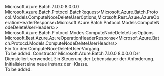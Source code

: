 <Type Name="ComputeNodeDeleteUserBatchRequest" FullName="Microsoft.Azure.Batch.Protocol.BatchRequests.ComputeNodeDeleteUserBatchRequest">
  <TypeSignature Language="C#" Value="public class ComputeNodeDeleteUserBatchRequest : Microsoft.Azure.Batch.Protocol.BatchRequest&lt;Microsoft.Azure.Batch.Protocol.Models.ComputeNodeDeleteUserOptions,Microsoft.Rest.Azure.AzureOperationHeaderResponse&lt;Microsoft.Azure.Batch.Protocol.Models.ComputeNodeDeleteUserHeaders&gt;&gt;" />
  <TypeSignature Language="ILAsm" Value=".class public auto ansi beforefieldinit ComputeNodeDeleteUserBatchRequest extends Microsoft.Azure.Batch.Protocol.BatchRequest`2&lt;class Microsoft.Azure.Batch.Protocol.Models.ComputeNodeDeleteUserOptions, class Microsoft.Rest.Azure.AzureOperationHeaderResponse`1&lt;class Microsoft.Azure.Batch.Protocol.Models.ComputeNodeDeleteUserHeaders&gt;&gt;" />
  <TypeSignature Language="DocId" Value="T:Microsoft.Azure.Batch.Protocol.BatchRequests.ComputeNodeDeleteUserBatchRequest" />
  <TypeSignature Language="VB.NET" Value="Public Class ComputeNodeDeleteUserBatchRequest&#xA;Inherits BatchRequest(Of ComputeNodeDeleteUserOptions, AzureOperationHeaderResponse(Of ComputeNodeDeleteUserHeaders))" />
  <TypeSignature Language="F#" Value="type ComputeNodeDeleteUserBatchRequest = class&#xA;    inherit BatchRequest&lt;ComputeNodeDeleteUserOptions, AzureOperationHeaderResponse&lt;ComputeNodeDeleteUserHeaders&gt;&gt;" />
  <AssemblyInfo>
    <AssemblyName>Microsoft.Azure.Batch</AssemblyName>
    <AssemblyVersion>7.1.0.0</AssemblyVersion>
    <AssemblyVersion>8.0.0.0</AssemblyVersion>
  </AssemblyInfo>
  <Base>
    <BaseTypeName>Microsoft.Azure.Batch.Protocol.BatchRequest&lt;Microsoft.Azure.Batch.Protocol.Models.ComputeNodeDeleteUserOptions,Microsoft.Rest.Azure.AzureOperationHeaderResponse&lt;Microsoft.Azure.Batch.Protocol.Models.ComputeNodeDeleteUserHeaders&gt;&gt;</BaseTypeName>
    <BaseTypeArguments>
      <BaseTypeArgument TypeParamName="TOptions">Microsoft.Azure.Batch.Protocol.Models.ComputeNodeDeleteUserOptions</BaseTypeArgument>
      <BaseTypeArgument TypeParamName="TResponse">Microsoft.Rest.Azure.AzureOperationHeaderResponse&lt;Microsoft.Azure.Batch.Protocol.Models.ComputeNodeDeleteUserHeaders&gt;</BaseTypeArgument>
    </BaseTypeArguments>
  </Base>
  <Interfaces />
  <Docs>
    <summary>
            Ein <see cref="T:Microsoft.Azure.Batch.Protocol.IBatchRequest" /> für den ComputeNodeDeleteUser-Vorgang.
            </summary>
    <remarks>To be added.</remarks>
  </Docs>
  <Members>
    <Member MemberName=".ctor">
      <MemberSignature Language="C#" Value="public ComputeNodeDeleteUserBatchRequest (Microsoft.Azure.Batch.Protocol.BatchServiceClient serviceClient, System.Threading.CancellationToken cancellationToken);" />
      <MemberSignature Language="ILAsm" Value=".method public hidebysig specialname rtspecialname instance void .ctor(class Microsoft.Azure.Batch.Protocol.BatchServiceClient serviceClient, valuetype System.Threading.CancellationToken cancellationToken) cil managed" />
      <MemberSignature Language="DocId" Value="M:Microsoft.Azure.Batch.Protocol.BatchRequests.ComputeNodeDeleteUserBatchRequest.#ctor(Microsoft.Azure.Batch.Protocol.BatchServiceClient,System.Threading.CancellationToken)" />
      <MemberSignature Language="F#" Value="new Microsoft.Azure.Batch.Protocol.BatchRequests.ComputeNodeDeleteUserBatchRequest : Microsoft.Azure.Batch.Protocol.BatchServiceClient * System.Threading.CancellationToken -&gt; Microsoft.Azure.Batch.Protocol.BatchRequests.ComputeNodeDeleteUserBatchRequest" Usage="new Microsoft.Azure.Batch.Protocol.BatchRequests.ComputeNodeDeleteUserBatchRequest (serviceClient, cancellationToken)" />
      <MemberType>Constructor</MemberType>
      <AssemblyInfo>
        <AssemblyName>Microsoft.Azure.Batch</AssemblyName>
        <AssemblyVersion>7.1.0.0</AssemblyVersion>
        <AssemblyVersion>8.0.0.0</AssemblyVersion>
      </AssemblyInfo>
      <Parameters>
        <Parameter Name="serviceClient" Type="Microsoft.Azure.Batch.Protocol.BatchServiceClient" />
        <Parameter Name="cancellationToken" Type="System.Threading.CancellationToken" />
      </Parameters>
      <Docs>
        <param name="serviceClient">Der Dienstclient verwendet.</param>
        <param name="cancellationToken">Ein <see cref="T:System.Threading.CancellationToken" /> Steuerung der Lebensdauer der Anforderung.</param>
        <summary>
            Initialisiert eine neue Instanz der <see cref="T:Microsoft.Azure.Batch.Protocol.BatchRequests.ComputeNodeDeleteUserBatchRequest" />-Klasse.
            </summary>
        <remarks>To be added.</remarks>
      </Docs>
    </Member>
  </Members>
</Type>